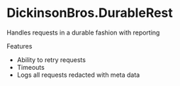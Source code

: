# DickinsonBros.DurableRest

Handles requests in a durable fashion with reporting

Features

* Ability to retry requests
* Timeouts
* Logs all requests redacted with meta data
